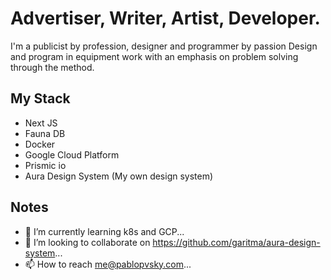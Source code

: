 # Advertiser, Writer, Artist, Developer. 
I'm a publicist by profession, designer and programmer by passion
Design and program in equipment
work with an emphasis on problem solving
through the method.

## My Stack
- Next JS
- Fauna DB
- Docker
- Google Cloud Platform
- Prismic io
- Aura Design System (My own design system)

## Notes
- 🌱 I’m currently learning k8s and GCP...
- 💞️ I’m looking to collaborate on https://github.com/garitma/aura-design-system...
- 📫 How to reach me@pablopvsky.com...

<!---
pablopvsky/pablopvsky is a ✨ special ✨ repository because its `README.md` (this file) appears on your GitHub profile.
You can click the Preview link to take a look at your changes.
--->

